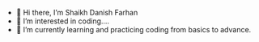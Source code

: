 - 👋 Hi there, I’m Shaikh Danish Farhan
- 👀 I’m interested in coding....
- 🌱 I’m currently learning and practicing coding from basics to advance. 
